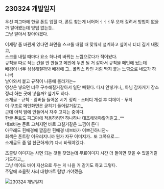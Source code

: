 ## 230324 개발일지

우선 피그마에 한글 폰트 입힐 때, 폰트 찾는게 너어어ㅓㅓㅓ무 오래 걸려서 방법이 없을까 알아봤는데 방법 없는듯..  
그냥 알아서 찾아야겠다.

어제랑 좀 바뀐게 있다면 화면을 스크롤 내릴 때 맞춰서 설계하고 싶어서 더더 길게 내렸고,  
스크롤 내릴 때마다 요소 하나씩 바뀌는 느낌으로다가 적어놨다.  
규칙을 따로 적는 칸을 안 만들고 메인에 두면 될 거 같아서 규칙을 메인에 뒀는데  
배경이 너무 심심해질까봐 배경에 그.. 폴리스 라인 처럼 딱지 붙는 느낌으로 네모가 하나씩  
날아와서 붙고 규칙이 나중에 올라가는~  
영상은 넣으면 너무 구수해질거같아서 일단 빼뒀다. 다시 안넣거나,, 아님 감자캐기 장소 정리 하는 곳에 넣을까? 싶기도 하다.  
소개글 - 규칙 - 멤버들 들어온 시기 정리 - 스터디 개설 후 디데이 - 푸터  
이 구조로 메인화면은 굳히기 들어갈거같고,,  
근데 아직 맘에 안들어서 자주 고치는 중이다.  
한글 폰트도 피그마에 적용하려면 하나하나 대조해봐야할거같고..^^  
네브바는 폰트 고쳐지면 바로 고칠거같은 느낌이 든다  
아무래도 흰배경에 깔끔한 흰배경 네브바가 이쁘긴하니깐~  
회색은 폰트랑 어우러지니까 뭔가 자꾸 이미지가.. 또 그쪽으로....  
소개글도 좀 덜 친근하게(?) 다시 바꿔야겠다.

초콜릿 이미지는 사면 되는 것들 찾았는데 무료이미지 시간 더 들이면 찾을 수 있을거같기도하고,,,  
그냥 메이드 바이 지선으로 두는 게 나을 거 같기도 하고 그렇다.  
주말에 초콜릿 사러 대형마트 탐방 가야겠음.

![230324 개발일지](../images/230324.png)
